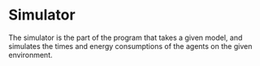 # Simulator

The simulator is the part of the program that takes a given model, and simulates the times and energy consumptions of the agents on the given environment.
